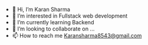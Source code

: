 - 👋 Hi, I’m Karan Sharma 
- 👀 I’m interested in Fullstack web development 
- 🌱 I’m currently learning Backend
- 💞️ I’m looking to collaborate on ...
- 📫 How to reach me Karansharma8543@gmail.com

<!---
Ghost91202/Ghost91202 is a ✨ special ✨ repository because its `README.md` (this file) appears on your GitHub profile.
You can click the Preview link to take a look at your changes.
--->
